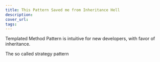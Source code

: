 ```yaml
---
title: This Pattern Saved me from Inheritance Hell
description: 
cover_url: 
tags:
---
```



Templated Method Pattern is intuitive for new developers, with favor of inheritance.

The so called strategy pattern